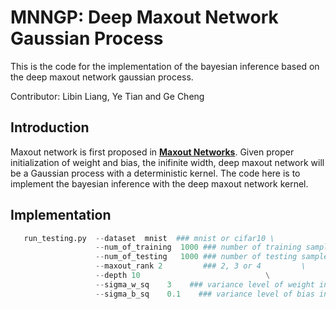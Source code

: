 # MNNGP: Deep Maxout Network Gaussian Process

This is the code for the implementation of the bayesian inference based on the deep maxout network gaussian process.

Contributor: Libin Liang, Ye Tian and Ge Cheng

## Introduction

Maxout network is first proposed in [**Maxout Networks**](https://arxiv.org/pdf/1302.4389.pdf). Given proper initialization of weight and bias, the inifinite width, deep maxout network will be a Gaussian process with a deterministic kernel. The code here is to implement the bayesian inference with the deep maxout network kernel.

## Implementation

```python
   run_testing.py  --dataset  mnist  ### mnist or cifar10 \
                   --num_of_training  1000 ### number of training sample  \
                   --num_of_testing   1000 ### number of testing sample   \
                   --maxout_rank 2         ### 2, 3 or 4         \
                   --depth 10                            \
                   --sigma_w_sq    3    ### variance level of weight initialization  \
                   --sigma_b_sq    0.1    ### variance level of bias initialization  \
```
